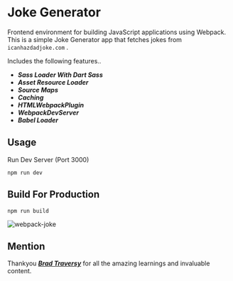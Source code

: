 # Joke Generator

Frontend environment for building JavaScript applications using Webpack. This is a simple Joke Generator app that fetches jokes from ``` icanhazdadjoke.com ``` .

Includes the following features..

- _**Sass Loader With Dart Sass**_
- _**Asset Resource Loader**_
- _**Source Maps**_
- _**Caching**_
- _**HTMLWebpackPlugin**_
- _**WebpackDevServer**_
- _**Babel Loader**_


## Usage
Run Dev Server (Port 3000)
```
npm run dev
```

## Build For Production
```
npm run build
```

![webpack-joke](https://user-images.githubusercontent.com/59790625/187506067-574cd550-5fce-4237-aeea-648bb86508b1.gif)


## Mention
Thankyou [_**Brad Traversy**_](https://www.youtube.com/c/TraversyMedia) for all the amazing learnings and invaluable content.